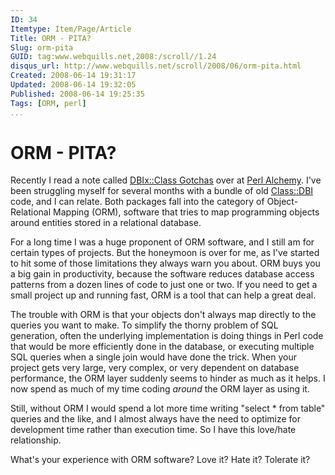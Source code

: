 ```yaml
---
ID: 34  
Itemtype: Item/Page/Article
Title: ORM - PITA?  
Slug: orm-pita  
GUID: tag:www.webquills.net,2008:/scroll//1.24  
disqus_url: http://www.webquills.net/scroll/2008/06/orm-pita.html
Created: 2008-06-14 19:31:17  
Updated: 2008-06-14 19:32:05  
Published: 2008-06-14 19:25:35     
Tags: [ORM, perl]  
...
```


# ORM - PITA?
Recently I read a note called [DBIx::Class Gotchas][gotchas] over at [Perl Alchemy][]. I've been struggling myself for several months with a bundle of old [Class::DBI][] code, and I can relate. Both packages fall into the category of Object-Relational Mapping (ORM), software that tries to map programming objects around entities stored in a relational database.

For a long time I was a huge proponent of ORM software, and I still am for certain types of projects. But the honeymoon is over for me, as I've started to hit some of those limitations they always warn you about. ORM buys you a big gain in productivity, because the software reduces database access patterns from a dozen lines of code to just one or two. If you need to get a small project up and running fast, ORM is a tool that can help a great deal.

The trouble with ORM is that your objects don't always map directly to the queries you want to make. To simplify the thorny problem of SQL generation, often the underlying implementation is doing things in Perl code that would be more efficiently done in the database, or executing multiple SQL queries when a single join would have done the trick. When your project gets very large, very complex, or very dependent on database performance, the ORM layer suddenly seems to hinder as much as it helps. I now spend as much of my time coding *around* the ORM layer as using it.

Still, without ORM I would spend a lot more time writing "select * from table" queries and the like, and I almost always have the need to optimize for development time rather than execution time. So I have this love/hate relationship.

What's your experience with ORM software? Love it? Hate it? Tolerate it?

[gotchas]: http://perlalchemy.blogspot.com/2008/06/dbixclass-gotchas.html
[Perl Alchemy]: http://perlalchemy.blogspot.com/
[Class::DBI]:http://search.cpan.org/dist/Class-DBI/



